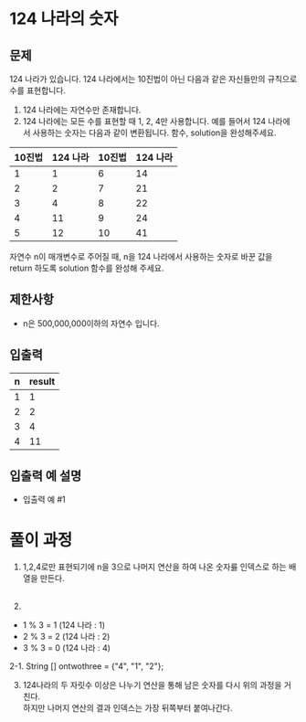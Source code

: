 # 124 나라의 숫자

## 문제

124 나라가 있습니다. 124 나라에서는 10진법이 아닌 다음과 같은 자신들만의 규칙으로 수를 표현합니다.

1. 124 나라에는 자연수만 존재합니다.
2. 124 나라에는 모든 수를 표현할 때 1, 2, 4만 사용합니다.
예를 들어서 124 나라에서 사용하는 숫자는 다음과 같이 변환됩니다. 함수, solution을 완성해주세요.

| 10진법	 | 124 나라	 | 10진법 | 124 나라 |
|-------|---------|------|--------|
| 1     | 1       | 6    | 14     |
| 2     | 2       | 7    | 21     |
| 3     | 4       | 8    | 22     |
| 4     | 11      | 9    | 24     |
| 5     | 12      | 10   | 41     |

자연수 n이 매개변수로 주어질 때, n을 124 나라에서 사용하는 숫자로 바꾼 값을 
return 하도록 solution 함수를 완성해 주세요.

## 제한사항

- n은 500,000,000이하의 자연수 입니다.

## 입출력

| n   | result |
|-----|--------|
| 1   | 1      |
| 2   | 2      |
| 3   | 4      |
| 4   | 11     |

## 입출력 예 설명

- 입출력 예 #1

# 풀이 과정

1. 1,2,4로만 표현되기에 n을 3으로 나머지 연산을 하여 나온 숫자릃 인덱스로 하는 배열을 만든다.<br><br>

2. 
  - 1 % 3 = 1 (124 나라 : 1)
  - 2 % 3 = 2 (124 나라 : 2)
  - 3 % 3 = 0 (124 나라 : 4)

2-1. String [] ontwothree = {"4", "1", "2"};

3. 124나라의 두 자릿수 이상은 나누기 연산을 통해 남은 숫자를 다시 위의 과정을 거친다.<br>
하지만 나머지 연산의 결과 인덱스는 가장 뒤쪽부터 붙여나간다.